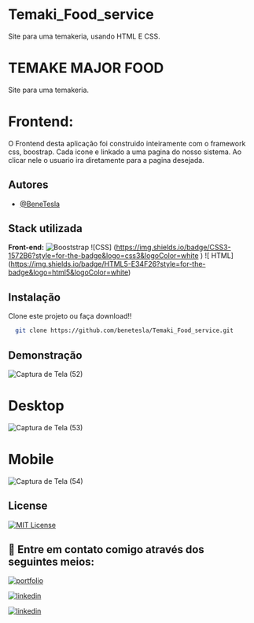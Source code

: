 # Temaki_Food_service
Site para uma temakeria, usando HTML E CSS.

 
# TEMAKE MAJOR FOOD
Site para uma temakeria.


# Frontend:
O Frontend desta aplicação foi construido inteiramente com o framework css, boostrap.
Cada icone e linkado a uma pagina do nosso sistema.
Ao clicar nele o usuario ira diretamente para a pagina desejada.



## Autores

- [@BeneTesla](https://github.com/benetesla)


## Stack utilizada

**Front-end:**
![Booststrap](https://img.shields.io/badge/Bootstrap-563D7C?style=for-the-badge&logo=bootstrap&logoColor=white)
![CSS] (https://img.shields.io/badge/CSS3-1572B6?style=for-the-badge&logo=css3&logoColor=white )
![ HTML] (https://img.shields.io/badge/HTML5-E34F26?style=for-the-badge&logo=html5&logoColor=white)


## Instalação

Clone este projeto ou faça download!!

```bash
  git clone https://github.com/benetesla/Temaki_Food_service.git
```
    
## Demonstração

![Captura de Tela (52)](https://user-images.githubusercontent.com/78994881/219659866-5abc6754-7aa1-4196-b99d-da008b6dc5fc.png)
# Desktop
![Captura de Tela (53)](https://user-images.githubusercontent.com/78994881/219659873-5569101a-c849-4a0c-960c-48b183eb8ef7.png)
# Mobile 
![Captura de Tela (54)](https://user-images.githubusercontent.com/78994881/219659874-59af063b-84c3-41e1-a192-8508ee1a0446.png)


## License

[![MIT License](https://img.shields.io/badge/License-MIT-green.svg)](https://choosealicense.com/licenses/mit/)


## 🔗 Entre em contato comigo através dos seguintes meios:

[![portfolio](https://img.shields.io/badge/my_portfolio-000?style=for-the-badge&logo=ko-fi&logoColor=white)](https://bene-teslav1.vercel.app/)

[![linkedin](https://img.shields.io/badge/linkedin-0A66C2?style=for-the-badge&logo=linkedin&logoColor=white)](https://www.linkedin.com/in/bene-tesla/)

[![linkedin](https://img.shields.io/badge/Instagram-E4405F?style=for-the-badge&logo=instagram&logoColor=white)](https://www.instagram.com/bene_tesla/)


